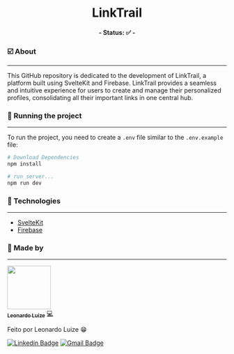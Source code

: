 <h1 align="center"><strong>Link</strong>Trail</h1>

<h4 align="center"> 
	- Status: ✅ -
</h4>


### ☑️ About
---
This GitHub repository is dedicated to the development of LinkTrail, a platform built using SvelteKit and Firebase. LinkTrail provides a seamless and intuitive experience for users to create and manage their personalized profiles, consolidating all their important links in one central hub.

### 🔌 Running the project
---

To run the project, you need to create a `.env` file similar to the `.env.example` file:

```bash
# Download Dependencies
npm install

# run server...
npm run dev
```

### 🔋 Technologies
---

- [SvelteKit](https://kit.svelte.dev)
- [Firebase](https://firebase.google.com/docs)

### 🎲 Made by
---

<a href="https://github.com/LeonardoLuize">
 <img src="https://avatars.githubusercontent.com/u/74014082?v=4" width="100px;"/>
 <br />
 <sub><b>Leonardo Luize</b></sub></a> <a href="https://github.com/LeonardoLuize" >💻</a>


Feito por Leonardo Luize 😁

[![Linkedin Badge](https://img.shields.io/badge/-Leonardo-blue?style=rounded&logo=Linkedin&logoColor=white&link=https://www.linkedin.com/in/leonardoluize/)](https://www.linkedin.com/in/leonardoluize/) 
[![Gmail Badge](https://img.shields.io/badge/-leonardo.luize2@gmail.com-c14438?style=rounded&logo=Gmail&logoColor=white&link=mailto:leonardo.luize2@gmail.com)](mailto:leonardo.luize2@gmail.com)

